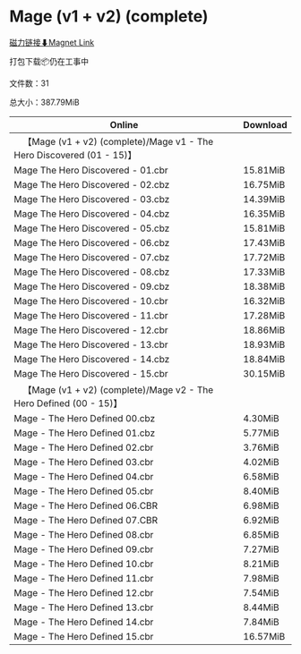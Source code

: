 # Mage (v1 + v2) (complete)

[磁力链接⬇Magnet Link](magnet:?xt=urn:btih:c6f54b541436cf1722c4ab09964553f2d1c43c79&dn=Mage%20%28v1%20%2B%20v2%29%20%28complete%29)

打包下载📦仍在工事中

文件数：31

总大小：387.79MiB

Online | Download
--- | ---
&emsp;【Mage (v1 + v2) (complete)/Mage v1 - The Hero Discovered (01 - 15)】 | 
Mage The Hero Discovered - 01.cbr | 15.81MiB
Mage The Hero Discovered - 02.cbz | 16.75MiB
Mage The Hero Discovered - 03.cbz | 14.39MiB
Mage The Hero Discovered - 04.cbz | 16.35MiB
Mage The Hero Discovered - 05.cbz | 15.81MiB
Mage The Hero Discovered - 06.cbz | 17.43MiB
Mage The Hero Discovered - 07.cbz | 17.72MiB
Mage The Hero Discovered - 08.cbz | 17.33MiB
Mage The Hero Discovered - 09.cbz | 18.38MiB
Mage The Hero Discovered - 10.cbr | 16.32MiB
Mage The Hero Discovered - 11.cbr | 17.28MiB
Mage The Hero Discovered - 12.cbr | 18.86MiB
Mage The Hero Discovered - 13.cbr | 18.93MiB
Mage The Hero Discovered - 14.cbz | 18.84MiB
Mage The Hero Discovered - 15.cbr | 30.15MiB
&emsp;【Mage (v1 + v2) (complete)/Mage v2 - The Hero Defined (00 - 15)】 | 
Mage - The Hero Defined 00.cbz | 4.30MiB
Mage - The Hero Defined 01.cbz | 5.77MiB
Mage - The Hero Defined 02.cbr | 3.76MiB
Mage - The Hero Defined 03.cbr | 4.02MiB
Mage - The Hero Defined 04.cbr | 6.58MiB
Mage - The Hero Defined 05.cbr | 8.40MiB
Mage - The Hero Defined 06.CBR | 6.98MiB
Mage - The Hero Defined 07.CBR | 6.92MiB
Mage - The Hero Defined 08.cbr | 6.85MiB
Mage - The Hero Defined 09.cbr | 7.27MiB
Mage - The Hero Defined 10.cbr | 8.21MiB
Mage - The Hero Defined 11.cbr | 7.98MiB
Mage - The Hero Defined 12.cbr | 7.54MiB
Mage - The Hero Defined 13.cbr | 8.44MiB
Mage - The Hero Defined 14.cbr | 7.84MiB
Mage - The Hero Defined 15.cbr | 16.57MiB